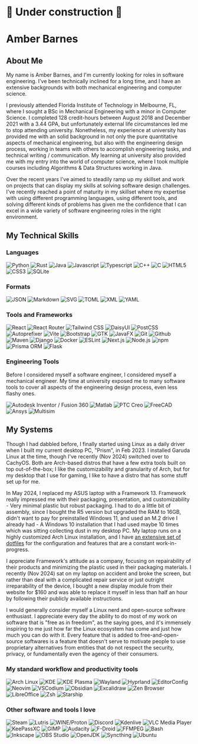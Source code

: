 # 🚧 Under construction 🚧

# Amber Barnes

## About Me

My name is Amber Barnes, and I'm currently looking for roles in software engineering. I've been technically inclined for a long time, and I have an extensive backgrounds with both mechanical engineering and computer science.

I previously attended Florida Institute of Technology in Melbourne, FL, where I sought a BSc in Mechanical Engineering with a minor in Computer Science. I completed 128 credit-hours between August 2018 and December 2021 with a 3.44 GPA, but unfortunately external life circumstances led me to stop attending university. Nonetheless, my experience at university has provided me with an solid background in not only the pure quantitative aspects of mechanical engineering, but also with the engineering design process, working in teams with others to accomplish engineering tasks, and technical writing / communication. My learning at university also provided me with my entry into the world of computer science, where I took multiple courses including Algorithms & Data Structures working in Java.

Over the recent years I've aimed to steadily ramp up my skillset and work on projects that can display my skills at solving software design challenges. I've recently reached a point of maturity in my skillset where my expertise with using different programming languages, using different tools, and solving different kinds of problems has given me the confidence that I can excel in a wide variety of software engineering roles in the right environment.

## My Technical Skills

### Languages

![Python](https://img.shields.io/badge/Python-3776ab?style=for-the-badge&logo=python&logoColor=white)
![Rust](https://img.shields.io/badge/Rust-d64b19?style=for-the-badge&logo=rust&logoColor=white)
![Java](https://img.shields.io/badge/Java-BB0000?style=for-the-badge)
![Javascript](https://img.shields.io/badge/Javascript-333333?style=for-the-badge&logo=javascript)
![Typescript](https://img.shields.io/badge/Typescript-3178c6?style=for-the-badge&logo=typescript&logoColor=white)
![C++](https://img.shields.io/badge/C++-00599c?style=for-the-badge&logo=cplusplus&logoColor=white)
![C](https://img.shields.io/badge/C-3178c6?style=for-the-badge&logo=c&logoColor=white)
![HTML5](https://img.shields.io/badge/HTML5-333333?style=for-the-badge&logo=html5)
![CSS3](https://img.shields.io/badge/CSS3-333333?style=for-the-badge&logo=css3&logoColor=1572b6)
![SQLite](https://img.shields.io/badge/SQLite-003b57?style=for-the-badge&logo=sqlite&logoColor=white)

### Formats

![JSON](https://img.shields.io/badge/JSON-333333?style=for-the-badge&logo=json&logoColor=white)
![Markdown](https://img.shields.io/badge/Markdown-222222?style=for-the-badge&logo=markdown&logoColor=white)
![SVG](https://img.shields.io/badge/SVG-333333?style=for-the-badge&logo=svg&logoColor=white)
![TOML](https://img.shields.io/badge/TOML-9c4121?style=for-the-badge&logo=toml&logoColor=white)
![XML](https://img.shields.io/badge/XML-005fad?style=for-the-badge&logo=xml&logoColor=white)
![YAML](https://img.shields.io/badge/YAML-ff1a1a?style=for-the-badge&logo=yaml&logoColor=white)

### Tools and Frameworks

![React](https://img.shields.io/badge/React-1d3072?style=for-the-badge&logo=react&logoColor=61dafb)
![React Router](https://img.shields.io/badge/React%20Router-333333?style=for-the-badge&logo=reactrouter&logoColor=ca4245)
![Tailwind CSS](https://img.shields.io/badge/Tailwind%20CSS-0d1a39?style=for-the-badge&logo=tailwindcss&logoColor=38bcf8)
![DaisyUI](https://img.shields.io/badge/DaisyUI-1C2229?style=for-the-badge&logo=daisyui&logoColor=1ad1a5)
![PostCSS](https://img.shields.io/badge/PostCSS-dd3a0a?style=for-the-badge&logo=postcss&logoColor=white)
![Autoprefixer](https://img.shields.io/badge/Autoprefixer-dd3735?style=for-the-badge&logo=autoprefixer&logoColor=white)
![Vite](https://img.shields.io/badge/Vite-646cff?style=for-the-badge&logo=vite&logoColor=fce302)
![Bootstrap](https://img.shields.io/badge/Bootstrap-7952b3?style=for-the-badge&logo=bootstrap&logoColor=white)
![GTK](https://img.shields.io/badge/GTK-333333?style=for-the-badge&logo=gtk&logoColor=7fe719)
![JavaFX](https://img.shields.io/badge/JavaFX-bb0000?style=for-the-badge)
![Git](https://img.shields.io/badge/Git-f05032?style=for-the-badge&logo=git&logoColor=white)
![Github](https://img.shields.io/badge/GitHub-181717?style=for-the-badge&logo=github&logoColor=white)
![Maven](https://img.shields.io/badge/Maven-c71a36?style=for-the-badge&logo=apachemaven&logoColor=white)
![Django](https://img.shields.io/badge/Django-092e20?style=for-the-badge&logo=django&logoColor=white)
![Docker](https://img.shields.io/badge/Docker-2496ed?style=for-the-badge&logo=docker&logoColor=white)
![ESLint](https://img.shields.io/badge/ESLint-4b32c3?style=for-the-badge&logo=eslint&logoColor=white)
![Next.js](https://img.shields.io/badge/Next.js-000000?style=for-the-badge&logo=next.js&logoColor=white)
![Node.js](https://img.shields.io/badge/Node.js-5fa04e?style=for-the-badge&logo=node.js&logoColor=white)
![npm](https://img.shields.io/badge/npm-cb3837?style=for-the-badge&logo=npm&logoColor=white)
![Prisma ORM](https://img.shields.io/badge/Prisma%20ORM-2d3748?style=for-the-badge&logo=prisma&logoColor=white)
![Flask](https://img.shields.io/badge/Flask-3390a2?style=for-the-badge&logo=flask&logoColor=white)

### Engineering Tools

Before I considered myself a software engineer, I considered myself a mechanical engineer. My time at university exposed me to many software tools to cover all aspects of the engineering design process, even less flashy ones.

![Autodesk Inventor / Fusion 360](https://img.shields.io/badge/Inventor%20\/%20Fusion360-000000?style=for-the-badge&logo=autodesk&logoColor=white)
![Matlab](https://img.shields.io/badge/MATLAB-054d7d?style=for-the-badge)
![PTC Creo](https://img.shields.io/badge/PTC%20Creo-40a91c?style=for-the-badge)
![FreeCAD](https://img.shields.io/badge/FreeCAD-729fcf?style=for-the-badge&logo=freecad&logoColor=d01818)
![Ansys](https://img.shields.io/badge/Ansys-333333?style=for-the-badge&logo=ansys&logoColor=ffb61a)
![Multisim](https://img.shields.io/badge/Multisim-57b685?style=for-the-badge&logo=multisim&logoColor=white)

## My Systems

Though I had dabbled before, I finally started using Linux as a daily driver when I built my current desktop PC, "Prism", in Feb 2023. I installed Garuda Linux at the time, though I've recently (Nov 2024) switched over to CachyOS. Both are Arch-based distros that have a few extra tools built on top out-of-the-box; I like the customizability and granularity of Arch, but for my desktop that I use for gaming, I like to have a distro that has some stuff set up for me.

In May 2024, I replaced my ASUS laptop with a Framework 13. Framework really impressed me with their packaging, presentation, and customizability - Very minimal plastic but robust packaging. I had to do a little bit of assembly, since I bought the R5 version but upgraded the RAM to 16GB, didn't want to pay for preinstalled Windows 11, and used an M.2 drive I already had - A Windows 10 installation that I had used maybe 10 times which was sitting collecting dust in my desktop PC. My laptop runs on a highly customized Arch Linux installation, and I have [an extensive set of dotfiles](https://github.com/ambertia/.dotfiles) for the configuration and features that are a constant work-in-progress.

I appreciate Framework's attitude as a company, focusing on repairability of their products and minimizing the plastic used in their packaging materials. I recently (Nov 2024) sat on my laptop on accident and broke the screen, but rather than deal with a complicated repair service or just outright irreparability of the device, I bought a new display module from their website for $160 and was able to replace it myself in less than half an hour by following their publicly available instructions.

I would generally consider myself a Linux nerd and open-source software enthusiast. I appreciate every day the ability to do most of my work on software that is "free as in freedom", as the saying goes, and it's immensely inspiring to me just how far the Linux ecosystem has come and just how much you can do with it. Every feature that is added to free-and-open-source softwares is a feature that doesn't serve to motivate people to use proprietary alternatives from entities that do not respect the security, privacy, or fundamentally even the agency of their consumers.

### My standard workflow and productivity tools

![Arch Linux](https://img.shields.io/badge/Arch%20Linux-1793d1?style=for-the-badge&logo=archlinux&logoColor=white)
![KDE](https://img.shields.io/badge/KDE-1d99f3?style=for-the-badge&logo=kde&logoColor=white)
![KDE Plasma](https://img.shields.io/badge/KDE%20Plasma-1d99f3?style=for-the-badge&logo=kdeplasma&logoColor=white)
![Wayland](https://img.shields.io/badge/Wayland-333333?style=for-the-badge&logo=wayland&logoColor=ffbc00)
![Hyprland](https://img.shields.io/badge/Hyprland-333333?style=for-the-badge&logo=hyprland&logoColor=58e1ff)
![EditorConfig](https://img.shields.io/badge/EditorConfig-fefefe?style=for-the-badge&logo=editorconfig&logoColor=black)
![Neovim](https://img.shields.io/badge/Neovim-57a143?style=for-the-badge&logo=neovim&logoColor=white)
![VSCodium](https://img.shields.io/badge/VSCodium-333333?style=for-the-badge&logo=vscodium&logoColor=2f80ed)
![Obsidian](https://img.shields.io/badge/Obsidian-7c3aed?style=for-the-badge&logo=obsidian&logoColor=white)
![Excalidraw](https://img.shields.io/badge/Excalidraw-6965db?style=for-the-badge&logo=excalidraw&logoColor=white)
![Zen Browser](https://img.shields.io/badge/Zen%20Browser-111111?style=for-the-badge&logo=firefox&logoColor=white)
![LibreOffice](https://img.shields.io/badge/LibreOffice-18a303?style=for-the-badge&logo=libreoffice&logoColor=white)
![Zsh](https://img.shields.io/badge/Zsh-333333?style=for-the-badge&logo=zsh&logoColor=f15a24)
![Starship](https://img.shields.io/badge/Starship-dd0b78?style=for-the-badge&logo=starship&logoColor=white)

### Other software and tools I love

![Steam](https://img.shields.io/badge/Steam-000000?style=for-the-badge&logo=steam&logoColor=white)
![Lutris](https://img.shields.io/badge/Lutris-333333?style=for-the-badge&logo=lutris&logoColor=ff9900)
![WINE/Proton](https://img.shields.io/badge/WINE\/Proton-f50057?style=for-the-badge&logo=protondb&logoColor=white)
![Discord](https://img.shields.io/badge/Discord-5865f2?style=for-the-badge&logo=discord&logoColor=white)
![Kdenlive](https://img.shields.io/badge/Kdenlive-333333?style=for-the-badge&logo=kdenlive&logoColor=527eb2)
![VLC Media Player](https://img.shields.io/badge/VLC%20Media%20Player-333333?style=for-the-badge&logo=vlcmediaplayer&logoColor=ff8800)
![KeePassXC](https://img.shields.io/badge/KeePassXC-6cac4d?style=for-the-badge&logo=keepassxc&logoColor=white)
![GIMP](https://img.shields.io/badge/GIMP-5c5543?style=for-the-badge&logo=gimp&logoColor=white)
![Audacity](https://img.shields.io/badge/Audacity-0000bb?style=for-the-badge&logo=audacity&logoColor=yellow)
![F-Droid](https://img.shields.io/badge/FDroid-1976d2?style=for-the-badge&logo=fdroid&logoColor=white)
![FFMPEG](https://img.shields.io/badge/FFMPEG-007808?style=for-the-badge&logo=ffmpeg&logoColor=white)
![Bash](https://img.shields.io/badge/Bash-4eaa25?style=for-the-badge&logo=gnubash&logoColor=white)
![Inkscape](https://img.shields.io/badge/Inkscape-333333?style=for-the-badge&logo=inkscape&logoColor=white)
![OBS Studio](https://img.shields.io/badge/OBS%20Studio-302e31?style=for-the-badge&logo=obsstudio&logoColor=white)
![OpenJDK](https://img.shields.io/badge/OpenJDK-000000?style=for-the-badge&logo=openjdk&logoColor=white)
![Syncthing](https://img.shields.io/badge/Syncthing-0891d1?style=for-the-badge&logo=syncthing&logoColor=white)
![Ubuntu](https://img.shields.io/badge/Ubuntu-e95420?style=for-the-badge&logo=ubuntu&logoColor=white)

<!--
![Framework](https://img.shields.io/badge/Framework-666666?style=for-the-badge&logo=framework&logoColor=black)
![Raspberry Pi](https://img.shields.io/badge/Raspberry%20Pi-a22846?style=for-the-badge&logo=raspberrypi&logoColor=white)
![Slack](https://img.shields.io/badge/Slack-4a154b?style=for-the-badge&logo=slack&logoColor=white)
-->
